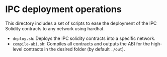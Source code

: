# IPC deployment operations

This directory includes a set of scripts to ease the deployment of the IPC Solidity contracts to any network using hardhat.

- `deploy.sh`: Deploys the IPC solidity contracts into a specific network.
- `compile-abi.sh`: Compiles all contracts and outputs the ABI for the high-level contracts in the desired folder (by default `./out`).
